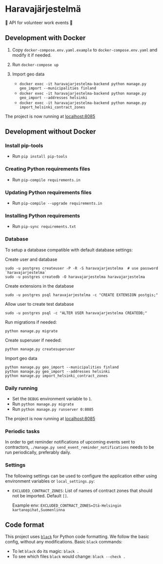 # Haravajärjestelmä

:fallen_leaf: API for volunteer work events :fallen_leaf:

## Development with Docker

1. Copy `docker-compose.env.yaml.example` to `docker-compose.env.yaml` and modify it if needed.

2. Run `docker-compose up`

3. Import geo data
    * `docker exec -it haravajarjestelma-backend python manage.py geo_import --municipalities finland`
    * `docker exec -it haravajarjestelma-backend python manage.py geo_import --addresses helsinki`
    * `docker exec -it haravajarjestelma-backend python manage.py import_helsinki_contract_zones`

The project is now running at [localhost:8085](http://localhost:8085)

## Development without Docker

### Install pip-tools

* Run `pip install pip-tools`

### Creating Python requirements files

* Run `pip-compile requirements.in`

### Updating Python requirements files

* Run `pip-compile --upgrade requirements.in`

### Installing Python requirements

* Run `pip-sync requirements.txt`

### Database

To setup a database compatible with default database settings:

Create user and database

    sudo -u postgres createuser -P -R -S haravajarjestelma  # use password `haravajarjestelma`
    sudo -u postgres createdb -O haravajarjestelma haravajarjestelma
    
Create extensions in the database
    
    sudo -u postgres psql haravajarjestelma -c "CREATE EXTENSION postgis;"

Allow user to create test database

    sudo -u postgres psql -c "ALTER USER haravajarjestelma CREATEDB;"

Run migrations if needed:

    python manage.py migrate

Create superuser if needed:

    python manage.py createsuperuser

Import geo data

    python manage.py geo_import --municipalities finland
    python manage.py geo_import --addresses helsinki
    python manage.py import_helsinki_contract_zones

### Daily running

* Set the `DEBUG` environment variable to `1`.
* Run `python manage.py migrate`
* Run `python manage.py runserver 0:8085`

The project is now running at [localhost:8085](http://localhost:8085)

### Periodic tasks

In order to get reminder notifications of upcoming events sent to contractors, `./manage.py send_event_reminder_notifications` needs to be run periodically, preferably daily.

### Settings

The following settings can be used to configure the application either using environment variables or `local_settings.py`:

* `EXCLUDED_CONTRACT_ZONES`: List of names of contract zones that should not be imported. Default `[]`.

  Example env: `EXCLUDED_CONTRACT_ZONES=Itä-Helsingin kartanopihat,Suomenlinna`

## Code format

This project uses [`black`](https://github.com/ambv/black) for Python code formatting.
We follow the basic config, without any modifications. Basic `black` commands:

* To let `black` do its magic: `black .`
* To see which files `black` would change: `black --check .`
